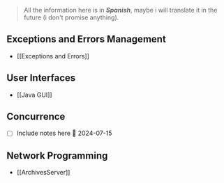 > All the information here is in ***Spanish***, maybe i will translate it in the future (i don't promise anything).
## Exceptions and Errors Management 
- [[Exceptions and Errors]]
## User Interfaces 
- [[Java GUI]]
## Concurrence
- [ ] Include notes here 📅 2024-07-15 

## Network Programming
- [[ArchivesServer]]